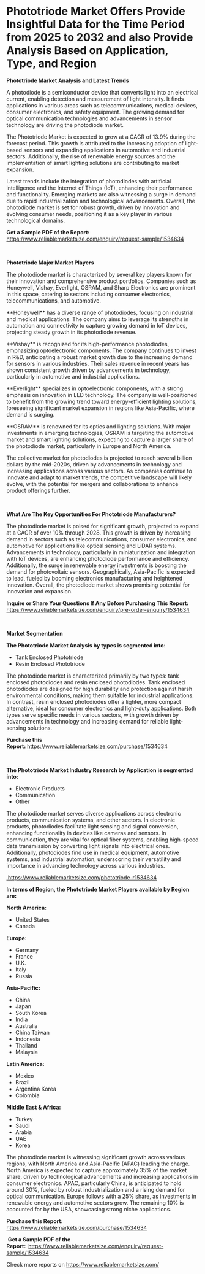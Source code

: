 <p><h1>Phototriode Market Offers Provide Insightful Data for the Time Period from 2025 to 2032 and also Provide Analysis Based on Application, Type, and Region</h1></p><p><strong>Phototriode Market Analysis and Latest Trends</strong></p>
<p><p>A photodiode is a semiconductor device that converts light into an electrical current, enabling detection and measurement of light intensity. It finds applications in various areas such as telecommunications, medical devices, consumer electronics, and safety equipment. The growing demand for optical communication technologies and advancements in sensor technology are driving the photodiode market. </p><p>The Phototriode Market is expected to grow at a CAGR of 13.9% during the forecast period. This growth is attributed to the increasing adoption of light-based sensors and expanding applications in automotive and industrial sectors. Additionally, the rise of renewable energy sources and the implementation of smart lighting solutions are contributing to market expansion.</p><p>Latest trends include the integration of photodiodes with artificial intelligence and the Internet of Things (IoT), enhancing their performance and functionality. Emerging markets are also witnessing a surge in demand due to rapid industrialization and technological advancements. Overall, the photodiode market is set for robust growth, driven by innovation and evolving consumer needs, positioning it as a key player in various technological domains.</p></p>
<p><strong>Get a Sample PDF of the Report:&nbsp;</strong> <a href="https://www.reliablemarketsize.com/enquiry/request-sample/1534634?utm_campaign=3248&utm_medium=2&utm_source=Github&utm_content=ia&utm_term=06042025&utm_id=phototriode">https://www.reliablemarketsize.com/enquiry/request-sample/1534634</a></p>
<p>&nbsp;</p>
<p><strong>Phototriode Major Market Players</strong></p>
<p><p>The photodiode market is characterized by several key players known for their innovation and comprehensive product portfolios. Companies such as Honeywell, Vishay, Everlight, OSRAM, and Sharp Electronics are prominent in this space, catering to sectors including consumer electronics, telecommunications, and automotive.</p><p>**Honeywell** has a diverse range of photodiodes, focusing on industrial and medical applications. The company aims to leverage its strengths in automation and connectivity to capture growing demand in IoT devices, projecting steady growth in its photodiode revenue.</p><p>**Vishay** is recognized for its high-performance photodiodes, emphasizing optoelectronic components. The company continues to invest in R&D, anticipating a robust market growth due to the increasing demand for sensors in various industries. Their sales revenue in recent years has shown consistent growth driven by advancements in technology, particularly in automotive and industrial applications.</p><p>**Everlight** specializes in optoelectronic components, with a strong emphasis on innovation in LED technology. The company is well-positioned to benefit from the growing trend toward energy-efficient lighting solutions, foreseeing significant market expansion in regions like Asia-Pacific, where demand is surging.</p><p>**OSRAM** is renowned for its optics and lighting solutions. With major investments in emerging technologies, OSRAM is targeting the automotive market and smart lighting solutions, expecting to capture a larger share of the photodiode market, particularly in Europe and North America.</p><p>The collective market for photodiodes is projected to reach several billion dollars by the mid-2020s, driven by advancements in technology and increasing applications across various sectors. As companies continue to innovate and adapt to market trends, the competitive landscape will likely evolve, with the potential for mergers and collaborations to enhance product offerings further.</p></p>
<p>&nbsp;</p>
<p><strong>What Are The Key Opportunities For Phototriode Manufacturers?</strong></p>
<p><p>The photodiode market is poised for significant growth, projected to expand at a CAGR of over 10% through 2028. This growth is driven by increasing demand in sectors such as telecommunications, consumer electronics, and automotive for applications like optical sensing and LiDAR systems. Advancements in technology, particularly in miniaturization and integration with IoT devices, are enhancing photodiode performance and efficiency. Additionally, the surge in renewable energy investments is boosting the demand for photovoltaic sensors. Geographically, Asia-Pacific is expected to lead, fueled by booming electronics manufacturing and heightened innovation. Overall, the photodiode market shows promising potential for innovation and expansion.</p></p>
<p><strong>Inquire or Share Your Questions If Any Before Purchasing This Report:</strong> <a href="https://www.reliablemarketsize.com/enquiry/pre-order-enquiry/1534634?utm_campaign=3248&utm_medium=2&utm_source=Github&utm_content=ia&utm_term=06042025&utm_id=phototriode">https://www.reliablemarketsize.com/enquiry/pre-order-enquiry/1534634</a></p>
<p>&nbsp;</p>
<p><strong>Market Segmentation</strong></p>
<p><strong>The Phototriode Market Analysis by types is segmented into:</strong></p>
<p><ul><li>Tank Enclosed Phototriode</li><li>Resin Enclosed Phototriode</li></ul></p>
<p><p>The photodiode market is characterized primarily by two types: tank enclosed photodiodes and resin enclosed photodiodes. Tank enclosed photodiodes are designed for high durability and protection against harsh environmental conditions, making them suitable for industrial applications. In contrast, resin enclosed photodiodes offer a lighter, more compact alternative, ideal for consumer electronics and light-duty applications. Both types serve specific needs in various sectors, with growth driven by advancements in technology and increasing demand for reliable light-sensing solutions.</p></p>
<p><strong>Purchase this Report:&nbsp;</strong><a href="https://www.reliablemarketsize.com/purchase/1534634?utm_campaign=3248&utm_medium=2&utm_source=Github&utm_content=ia&utm_term=06042025&utm_id=phototriode">https://www.reliablemarketsize.com/purchase/1534634</a></p>
<p>&nbsp;</p>
<p><strong>The Phototriode Market Industry Research by Application is segmented into:</strong></p>
<p><ul><li>Electronic Products</li><li>Communication</li><li>Other</li></ul></p>
<p><p>The photodiode market serves diverse applications across electronic products, communication systems, and other sectors. In electronic products, photodiodes facilitate light sensing and signal conversion, enhancing functionality in devices like cameras and sensors. In communication, they are vital for optical fiber systems, enabling high-speed data transmission by converting light signals into electrical ones. Additionally, photodiodes find use in medical equipment, automotive systems, and industrial automation, underscoring their versatility and importance in advancing technology across various industries.</p></p>
<p><a href="https://www.reliablemarketsize.com/phototriode-r1534634?utm_campaign=3248&utm_medium=2&utm_source=Github&utm_content=ia&utm_term=06042025&utm_id=phototriode">&nbsp;https://www.reliablemarketsize.com/phototriode-r1534634</a></p>
<p><strong>In terms of Region, the Phototriode Market Players available by Region are:</strong></p>
<p>
    <p> <strong> North America: </strong>
        <ul>
            <li>United States</li>
            <li>Canada</li>
        </ul>
        </p> 
    <p> <strong> Europe: </strong>
        <ul>
            <li>Germany</li>
            <li>France</li>
            <li>U.K.</li>
            <li>Italy</li>
            <li>Russia</li>
        </ul>
        </p> 
    <p> <strong> Asia-Pacific: </strong>
        <ul>
            <li>China</li>
            <li>Japan</li>
            <li>South Korea</li>
            <li>India</li>
            <li>Australia</li>
            <li>China Taiwan</li>
            <li>Indonesia</li>
            <li>Thailand</li>
            <li>Malaysia</li>
        </ul>
        </p> 
    <p> <strong> Latin America: </strong>
        <ul>
            <li>Mexico</li>
            <li>Brazil</li>
            <li>Argentina Korea</li>
            <li>Colombia</li>
        </ul>
        </p> 
    <p> <strong> Middle East & Africa: </strong>
        <ul>
            <li>Turkey</li>
            <li>Saudi</li>
            <li>Arabia</li>
            <li>UAE</li>
            <li>Korea</li>
        </ul>
    </p>
    </p>
<p><p>The photodiode market is witnessing significant growth across various regions, with North America and Asia-Pacific (APAC) leading the charge. North America is expected to capture approximately 35% of the market share, driven by technological advancements and increasing applications in consumer electronics. APAC, particularly China, is anticipated to hold around 30%, fueled by robust industrialization and a rising demand for optical communication. Europe follows with a 25% share, as investments in renewable energy and automotive sectors grow. The remaining 10% is accounted for by the USA, showcasing strong niche applications.</p></p>
<p><strong>Purchase this Report: </strong><a href="https://www.reliablemarketsize.com/purchase/1534634?utm_campaign=3248&utm_medium=2&utm_source=Github&utm_content=ia&utm_term=06042025&utm_id=phototriode">https://www.reliablemarketsize.com/purchase/1534634</a></p>
<p>&nbsp;<strong>Get a Sample PDF of the Report:&nbsp;&nbsp;</strong><a href="https://www.reliablemarketsize.com/enquiry/request-sample/1534634?utm_campaign=3248&utm_medium=2&utm_source=Github&utm_content=ia&utm_term=06042025&utm_id=phototriode">https://www.reliablemarketsize.com/enquiry/request-sample/1534634</a></p>
<p><strong></strong></p>
<p>Check more reports on <a href="https://www.reliablemarketsize.com/?utm_campaign=3248&utm_medium=2&utm_source=Github&utm_content=ia&utm_term=06042025&utm_id=phototriode">https://www.reliablemarketsize.com/</a></p>